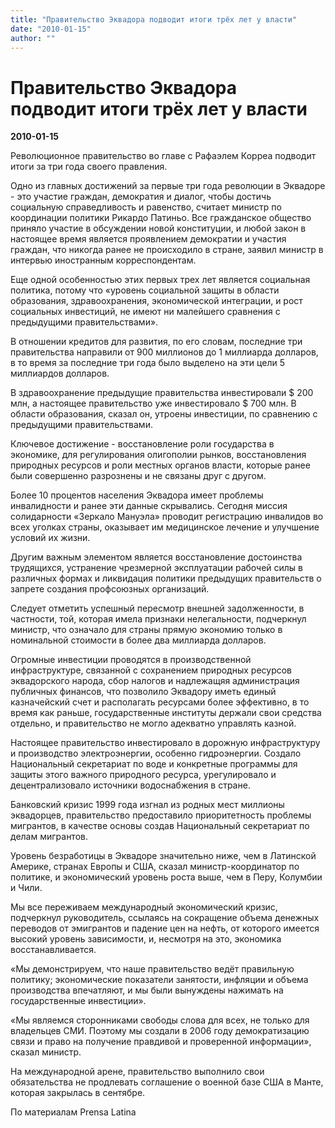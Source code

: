 ```yaml
---
title: "Правительство Эквадора подводит итоги трёх лет у власти"
date: "2010-01-15"
author: ""
---
```


# Правительство Эквадора подводит итоги трёх лет у власти

**2010-01-15** 

Революционное правительство во главе с Рафаэлем Корреа подводит итоги за три года своего правления.

Одно из главных достижений за первые три года революции в Эквадоре - это участие граждан, демократия и диалог, чтобы достичь социальную справедливость и равенство, считает министр по координации политики Рикардо Патиньо. Все гражданское общество приняло участие в обсуждении новой конституции, и любой закон в настоящее время является проявлением демократии и участия граждан, что никогда ранее не происходило в стране, заявил министр в интервью иностранным корреспондентам.

Еще одной особенностью этих первых трех лет является социальная политика, потому что «уровень социальной защиты в области образования, здравоохранения, экономической интеграции, и рост социальных инвестиций, не имеют ни малейшего сравнения с предыдущими правительствами».

В отношении кредитов для развития, по его словам, последние три правительства направили от 900 миллионов до 1 миллиарда долларов, в то время за последние три года было выделено на эти цели 5 миллиардов долларов.

В здравоохранение предыдущие правительства инвестировали $ 200 млн, а настоящее правительство уже инвестировало $ 700 млн. В области образования, сказал он, утроены инвестиции, по сравнению с предыдущими правительствами.

Ключевое достижение - восстановление роли государства в экономике, для регулирования олигополии рынков, восстановления природных ресурсов и роли местных органов власти, которые ранее были совершенно разрознены и не связаны друг с другом.

Более 10 процентов населения Эквадора имеет проблемы инвалидности и ранее эти данные скрывались. Сегодня миссия солидарности «Зеркало Мануэла» проводит регистрацию инвалидов во всех уголках страны, оказывает им медицинское лечение и улучшение условий их жизни.

Другим важным элементом является восстановление достоинства трудящихся, устранение чрезмерной эксплуатации рабочей силы в различных формах и ликвидация политики предыдущих правительств о запрете создания профсоюзных организаций.

Следует отметить успешный пересмотр внешней задолженности, в частности, той, которая имела признаки нелегальности, подчеркнул министр, что означало для страны прямую экономию только в номинальной стоимости в более два миллиарда долларов.

Огромные инвестиции проводятся в производственной инфраструктуре, связанной с сохранением природных ресурсов эквадорского народа, сбор налогов и надлежащяя администрация публичных финансов, что позволило Эквадору иметь единый казначейский счет и располагать ресурсами более эффективно, в то время как раньше, государственные институты держали свои средства отдельно, и правительство не могло адекватно управлять казной.

Настоящее правительство инвестировало в дорожную инфраструктуру и производство электроэнергии, особенно гидроэнергии. Создало Национальный секретариат по воде и конкретные программы для защиты этого важного природного ресурса, урегулировало и децентрализовало источники водоснабжения в стране.

Банковский кризис 1999 года изгнал из родных мест миллионы эквадорцев, правительство предоставило приоритетность проблемы мигрантов, в качестве основы создав Национальный секретариат по делам мигрантов.

Уровень безработицы в Эквадоре значительно ниже, чем в Латинской Америке, странах Европы и США, сказал министр-координатор по политике, и экономический уровень роста выше, чем в Перу, Колумбии и Чили.

Мы все переживаем международный экономический кризис, подчеркнул руководитель, ссылаясь на сокращение объема денежных переводов от эмигрантов и падение цен на нефть, от которого имеется высокий уровень зависимости, и, несмотря на это, экономика восстанавливается.

 «Мы демонстрируем, что наше правительство ведёт правильную политику; экономические показатели занятости, инфляции и объема производства впечатляют, и мы были вынуждены нажимать на государственные инвестиции».

 «Мы являемся сторонниками свободы слова для всех, не только для владельцев СМИ. Поэтому мы создали в 2006 году демократизацию связи и право на получение правдивой и проверенной информации», сказал министр.

На международной арене, правительство выполнило свои обязательства не продлевать соглашение о военной базе США в Манте, которая закрылась в сентябре.

По материалам Prensa Latina
